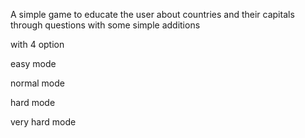 A simple game to educate the user about countries and their capitals through questions with some simple additions

with 4 option

easy mode

normal mode

hard mode

very hard mode